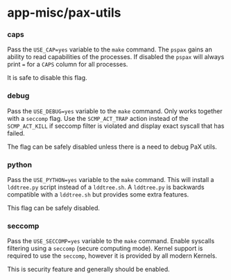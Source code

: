 # app-misc/pax-utils

### caps
Pass the `USE_CAP=yes` variable to the `make` command. The `pspax` gains an ability to read capabilities of the processes. If disabled the `pspax` will always print `=` for a `CAPS` column for all processes.

It is safe to disable this flag.

### debug
Pass the `USE_DEBUG=yes` variable to the `make` command. Only works together with a `seccomp` flag. Use the `SCMP_ACT_TRAP` action instead of the `SCMP_ACT_KILL` if seccomp filter is violated and display exact syscall that has failed.

The flag can be safely disabled unless there is a need to debug PaX utils.

### python
Pass the `USE_PYTHON=yes` variable to the `make` command. This will install a `lddtree.py` script instead of a `lddtree.sh`. A `lddtree.py` is backwards compatible with a `lddtree.sh` but provides some extra features.

This flag can be safely disabled.

### seccomp
Pass the `USE_SECCOMP=yes` variable to the `make` command. Enable syscalls filtering using a `seccomp` (secure computing mode). Kernel support is required to use the `seccomp`, however it is provided by all modern Kernels.

This is security feature and generally should be enabled.
